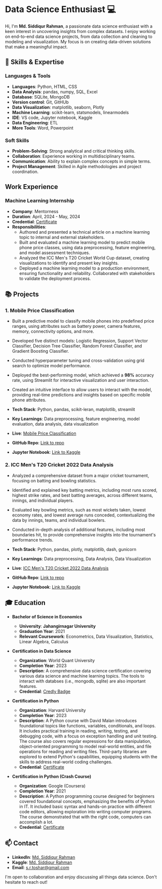 # Data Science Enthusiast 💻

Hi, I'm __Md. Siddiqur Rahman__, a passionate data science enthusiast with a keen interest in uncovering insights from complex datasets. I enjoy working on end-to-end data science projects, from data collection and cleaning to modeling and visualization. My focus is on creating data-driven solutions that make a meaningful impact.

## 🧠 Skills & Expertise
### Languages & Tools
- **Languages**: Python, HTML, CSS
- **Data Analysis**: pandas, numpy, SQL, Excel
- **Database**: SQLite, MongoDB
- **Version control**: Git, GitHUb
- **Data Visualization**: matplotlib, seaborn, Plotly
- **Machine Learning**: scikit-learn, statsmodels, linearmodels
- **IDE**: VS code, Jupyter notebook, Kaggle
- **Data Engineering**: ETL
- **More Tools**: Word, Powerpoint
<!--
- **Deep Learning**: CNNs, RNNs, LSTMs
- **Big Data**: Apache Spark, Hadoop, AWS, Google Cloud
-->

### Soft Skills
- **Problem-Solving**: Strong analytical and critical thinking skills.
- **Collaboration**: Experience working in multidisciplinary teams.
- **Communication**: Ability to explain complex concepts in simple terms.
- **Project Management**: Skilled in Agile methodologies and project coordination.

## Work Experience
### Machine Learning Internship
- **Company**: Mentorness
- **Duration**: April, 2024 - May, 2024
- **Credential**: [Certificate](https://github.com/Tushar-Siddik/mentorness/blob/main/Md.%20Siddiqur%20Rahman_Certificate.pdf)
- **Responsibilities**:
  - Authored and presented a technical article on a machine learning topic to internal and external stakeholders.
  - Built and evaluated a machine learning model to predict mobile phone price classes, using data preprocessing, feature engineering, and model assessment techniques.
  - Analyzed the ICC Men's T20 Cricket World Cup dataset, creating visualizations to identify and present key insights.
  - Deployed a machine learning model to a production environment, ensuring functionality and reliability. Collaborated with stakeholders to validate the deployment process.

## 📚 Projects
### 1. **Mobile Price Classification**
- Built a predictive model to classify mobile phones into predefined price ranges, using attributes such as battery power, camera features, memory, connectivity options, and more.
- Developed five distinct models: Logistic Regression, Support Vector Classifier, Decision Tree Classifier, Random Forest Classifier, and Gradient Boosting Classifier.
- Conducted hyperparameter tuning and cross-validation using grid search to optimize model performance.
- Deployed the best-performing model, which achieved a __98%__ accuracy rate, using Streamlit for interactive visualization and user interaction.
- Created an intuitive interface to allow users to interact with the model, providing real-time predictions and insights based on specific mobile phone attributes.

- **Tech Stack**: Python, pandas, scikit-leran, matplotlib, streamlit
- **Key Learnings**: Data preprocessing, feature engineering, model evaluation, data analysis, data visualization
- **Live**: [Mobile Price Classification](https://mobilepriceclassification-w8clyq2btydf4ikyplspq3.streamlit.app/)
- **GitHub Repo**: [Link to repo](https://github.com/Tushar-Siddik/mobile_price_classification)
- **Jupyter Notebook**: [Link to Kaggle](https://www.kaggle.com/code/tusharsiddik/mobile-price-classification)

### 2. **ICC Men's T20 Cricket 2022 Data Analysis**
- Analyzed a comprehensive dataset from a major cricket tournament, focusing on batting and bowling statistics.
- Identified and explained key batting metrics, including most runs scored, highest strike rates, and best batting averages, across different teams, innings, and individual players.
- Evaluated key bowling metrics, such as most wickets taken, lowest economy rates, and lowest average runs conceded, contextualizing the data by innings, teams, and individual bowlers.
- Conducted in-depth analysis of additional features, including most boundaries hit, to provide comprehensive insights into the tournament's performance trends.

- **Tech Stack**: Python, pandas, plotly, matplotlib, dash, gunicorn
- **Key Learnings**: Data preprocessing, Data Analysis, Data Visualization
- **Live**: [ICC Men's T20 Cricket 2022 Data Analysis](https://cricket-t20wc2022.onrender.com/)
- **GitHub Repo**: [Link to repo](https://github.com/Tushar-Siddik/cricket_t20wc2022)
- **Jupyter Notebook**: [Link to Kaggle](https://www.kaggle.com/code/tusharsiddik/icc-t20-cwc-2022-super12)

## 🎓 Education
- **Bachelor of Science in Economics**
  - **University**: __Jahangirnagar University__
  - **Graduation Year**: 2021
  - **Relevant Coursework**: Econometrics, Data Visualization, Statistics, Linear Algebra, Calculus

- **Certification in Data Science**
  - **Organization**: World Quant University
  - **Completion Year**: 2023
  - **Description**: A comprehensive data science certification covering various data science and machine learning topics. The tools to interact with databses (i.e., mongodb, sqlite) are also important features.
  - **Credential**: [Credly Badge](https://www.credly.com/badges/0ee6e198-aa93-45a4-acf0-9dbf5a3e8979/public_url)

- **Certification in Python**
  - **Organization**: Harvard University
  - **Completion Year**: 2023
  - **Description**: A Python course with David Malan introduces foundational topics like functions, variables, conditionals, and loops. It includes practical training in reading, writing, testing, and debugging code, with a focus on exception handling and unit testing. The course also covers regular expressions for data manipulation, object-oriented programming to model real-world entities, and file operations for reading and writing files. Third-party libraries are explored to extend Python's capabilities, equipping students with the skills to address real-world coding challenges.
  - **Credential**: [Certificate](https://cs50.harvard.edu/certificates/9f78377f-9d1a-43e1-8f3b-e91e49b2b26f)

- **Certification in Python (Crash Course)**
  - **Organization**: Google (Coursera)
  - **Completion Year**: 2021
  - **Description**: A Python programming course designed for beginners covered foundational concepts, emphasizing the benefits of Python in IT. It included basic syntax and hands-on practice with different code editors, allowing exploration into writing computer programs. The course demonstrated that with the right code, computers can accomplish a lot.
  - **Credential**: [Certificate](https://www.coursera.org/account/accomplishments/certificate/J24BTEMVMCEH)

## 📫 Contact
- **LinkedIn**: [Md. Siddiqur Rahman](https://www.linkedin.com/in/tushar-siddik/)
- **Kaggle**: [Md. Siddiqur Rahman](https://www.kaggle.com/tusharsiddik)
- **Email**: s.r.toshar@gmail.com

I'm open to collaboration and enjoy discussing all things data science. Don't hesitate to reach out!






<!---
Tushar-Siddik/Tushar-Siddik is a ✨ special ✨ repository because its `README.md` (this file) appears on your GitHub profile.
You can click the Preview link to take a look at your changes.
--->
